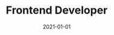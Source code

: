 ---
title: "Frontend Developer"
company: "Rigsrevisionen"
employment: "Contractor"
date: 2021-01-01
highlights: [
  'Researched legacy Silverlight application and wrote functional specs.',
  'Developed a Vue.js time-tracking application to replace a legacy application.',
  'Built API that integrated with databases across the organization.',
  'Wrote documentation for the application and the API.'
]
skills: ['Vue.js', 'Vuex', 'C#', 'ZURB Foundation', 'SQL Server']
---